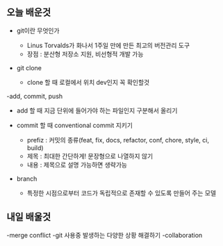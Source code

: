 ## 오늘 배운것
- git이란 무엇인가
  - Linus Torvalds가 화나서 1주일 만에 만든 최고의 버전관리 도구
  - 장점 : 분산형 저장소 지원, 비선형적 개발 가능
    
- git clone
  - clone 할 때 로컬에서 위치 dev인지 꼭 확인할것

-add, commit, push
  - add 할 때 지금 단위에 들어가야 하는 파일인지 구분해서 올리기
  - commit 할 때 conventional commit 지키기
    - prefiz : 커밋의 종류(feat, fix, docs, refactor, conf, chore, style, ci, build)
    - 제목 : 최대한 간단하게! 문장형으로 나열하지 않기
    - 내용 : 제목으로 설명 가능하면 생략가능

 - branch
   - 특정한 시점으로부터 코드가 독립적으로 존재할 수 있도록 만들어 주는 모델

  ## 내일 배울것

  -merge conflict
  -git 사용중 발생하는 다양한 상황 해결하기
  -collaboration
